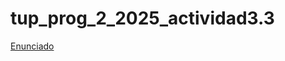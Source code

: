 # tup_prog_2_2025_actividad3.3

[Enunciado](https://docs.google.com/document/d/1-QOtrYj8ci4F8my6M1O7zVMEWF8oNPxk/preview)
